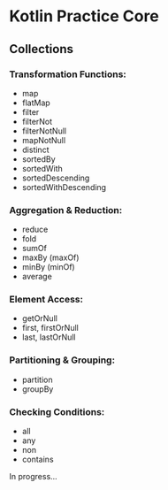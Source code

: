 # Kotlin Practice Core

## Collections

### Transformation Functions:
- map
- flatMap
- filter
- filterNot
- filterNotNull
- mapNotNull
- distinct
- sortedBy
- sortedWith
- sortedDescending
- sortedWithDescending

### Aggregation & Reduction:
- reduce
- fold
- sumOf
- maxBy (maxOf)
- minBy (minOf)
- average

### Element Access:
- getOrNull
- first, firstOrNull
- last, lastOrNull

### Partitioning & Grouping:
- partition
- groupBy

### Checking Conditions:
- all
- any
- non
- contains


In progress...